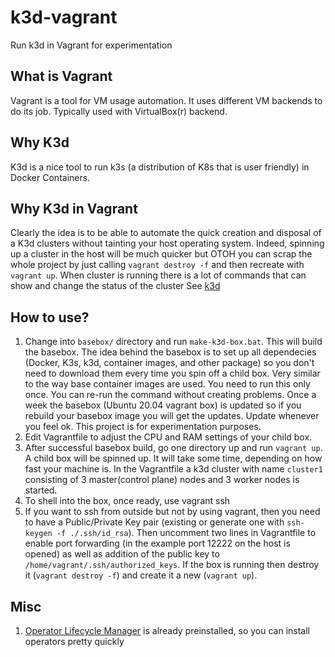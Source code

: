 # k3d-vagrant
Run k3d in Vagrant for experimentation


## What is Vagrant
Vagrant is a tool for VM usage automation. It uses different VM backends to do its job. Typically used with VirtualBox(r) backend.

## Why K3d
K3d is a nice tool to run k3s (a distribution of K8s that is user friendly) in Docker Containers.

## Why K3d in Vagrant
Clearly the idea is to be able to automate the quick creation and disposal of a K3d clusters without tainting your host operating system. Indeed, spinning up a cluster in the host will be much quicker but OTOH you can scrap the whole project by just calling `vagrant destroy -f` and then recreate with `vagrant up`.
When cluster is running there is a lot of commands that can show and change the status of the cluster
See [k3d](https://k3d.io/v5.3.0/usage/commands/k3d/)

## How to use?
1. Change into `basebox/` directory and run `make-k3d-box.bat`. This will build the basebox. The idea behind the basebox is to set up all dependecies (Docker, K3s, k3d, container images, and other package) so you don't need to download them every time you spin off a child box. Very similar to the way base container images are used. You need to run this only once. You can re-run the command without creating problems. Once a week the basebox (Ubuntu 20.04 vagrant box) is updated so if you rebuild your basebox image you will get the updates. Update whenever you feel ok. This project is for experimentation purposes.
2. Edit Vagrantfile to adjust the CPU and RAM settings of your child box.
3. After successful basebox build, go one directory up and run `vagrant up`. A child box will be spinned up. It will take some time, depending on how fast your machine is. In the Vagrantfile a k3d cluster with name `cluster1` consisting of 3 master(control plane) nodes and 3 worker nodes is started.
4. To shell into the box, once ready, use vagrant ssh
5. If you want to ssh from outside but not by using vagrant, then you need to have a Public/Private Key pair (existing or generate one with `ssh-keygen -f ./.ssh/id_rsa`). Then uncomment two lines in Vagrantfile to enable port forwarding (in the example port 12222 on the host is opened) as well as addition of the public key to `/home/vagrant/.ssh/authorized_keys`. If the box is running then destroy it (`vagrant destroy -f`) and create it a new (`vagrant up`).

## Misc
1. [Operator Lifecycle Manager](https://github.com/operator-framework/operator-lifecycle-manager) is already preinstalled, so you can install operators pretty quickly
